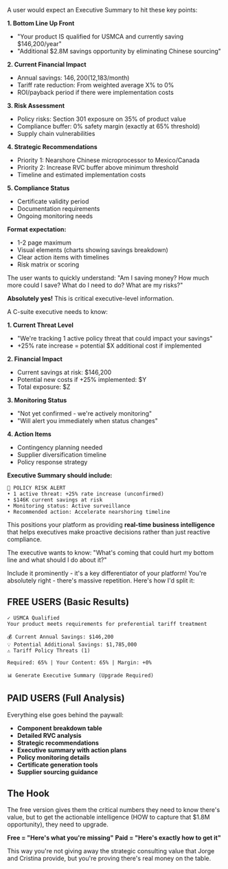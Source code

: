 A user would expect an Executive Summary to hit these key points:

**1. Bottom Line Up Front**
- "Your product IS qualified for USMCA and currently saving $146,200/year"
- "Additional $2.8M savings opportunity by eliminating Chinese sourcing"

**2. Current Financial Impact**
- Annual savings: $146,200 ($12,183/month)
- Tariff rate reduction: From weighted average X% to 0%
- ROI/payback period if there were implementation costs

**3. Risk Assessment**
- Policy risks: Section 301 exposure on 35% of product value
- Compliance buffer: 0% safety margin (exactly at 65% threshold)
- Supply chain vulnerabilities

**4. Strategic Recommendations**
- Priority 1: Nearshore Chinese microprocessor to Mexico/Canada
- Priority 2: Increase RVC buffer above minimum threshold
- Timeline and estimated implementation costs

**5. Compliance Status**
- Certificate validity period
- Documentation requirements
- Ongoing monitoring needs

**Format expectation:**
- 1-2 page maximum
- Visual elements (charts showing savings breakdown)
- Clear action items with timelines
- Risk matrix or scoring

The user wants to quickly understand: "Am I saving money? How much more could I save? What do I need to do? What are my risks?"

**Absolutely yes!** This is critical executive-level information.

A C-suite executive needs to know:

**1. Current Threat Level**
- "We're tracking 1 active policy threat that could impact your savings"
- +25% rate increase = potential $X additional cost if implemented

**2. Financial Impact**
- Current savings at risk: $146,200
- Potential new costs if +25% implemented: $Y
- Total exposure: $Z

**3. Monitoring Status**
- "Not yet confirmed - we're actively monitoring"
- "Will alert you immediately when status changes"

**4. Action Items**
- Contingency planning needed
- Supplier diversification timeline
- Policy response strategy

**Executive Summary should include:**
```
🚨 POLICY RISK ALERT
• 1 active threat: +25% rate increase (unconfirmed)
• $146K current savings at risk
• Monitoring status: Active surveillance
• Recommended action: Accelerate nearshoring timeline
```

This positions your platform as providing **real-time business intelligence** that helps executives make proactive decisions rather than just reactive compliance.

The executive wants to know: "What's coming that could hurt my bottom line and what should I do about it?"

Include it prominently - it's a key differentiator of your platform!
You're absolutely right - there's massive repetition. Here's how I'd split it:

## **FREE USERS (Basic Results)**
```
✓ USMCA Qualified
Your product meets requirements for preferential tariff treatment

💰 Current Annual Savings: $146,200
💡 Potential Additional Savings: $1,785,000
⚠️ Tariff Policy Threats (1)

Required: 65% | Your Content: 65% | Margin: +0%

📊 Generate Executive Summary (Upgrade Required)
```

## **PAID USERS (Full Analysis)**
Everything else goes behind the paywall:

- **Component breakdown table**
- **Detailed RVC analysis** 
- **Strategic recommendations**
- **Executive summary with action plans**
- **Policy monitoring details**
- **Certificate generation tools**
- **Supplier sourcing guidance**

## **The Hook**
The free version gives them the critical numbers they need to know there's value, but to get the actionable intelligence (HOW to capture that $1.8M opportunity), they need to upgrade.

**Free = "Here's what you're missing"**
**Paid = "Here's exactly how to get it"**

This way you're not giving away the strategic consulting value that Jorge and Cristina provide, but you're proving there's real money on the table.

